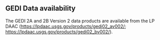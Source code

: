 ## GEDI Data availability
The GEDI 2A and 2B Version 2 data products are available from the LP DAAC (https://lpdaac.usgs.gov/products/gedi02_av002/; https://lpdaac.usgs.gov/products/gedi02_bv002/).  
